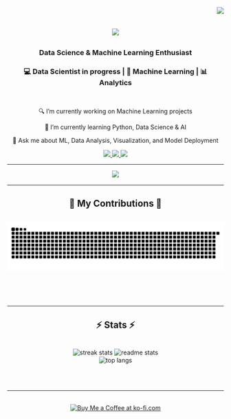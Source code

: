 <img align="right" src="https://visitor-badge.laobi.icu/badge?page_id=sofiat25.sofiat25" />

<h1 align="center">
    <img src="https://readme-typing-svg.herokuapp.com/?font=Righteous&size=35&center=true&vCenter=true&width=500&height=70&duration=4000&lines=Hi+There!+👋;+I'm+Sofia+Vanessa!;" />
</h1>

<h3 align="center">Data Science & Machine Learning Enthusiast</h3>
<h3 align="center">💻 Data Scientist in progress | 🤖 Machine Learning | 📊 Analytics</h3>


<br/>

<div align="center">
 
 
<p>  🔍 I’m currently working on Machine Learning projects</p>
<p>🌱 I’m currently learning Python, Data Science & AI</p>
<p>💬 Ask me about ML, Data Analysis, Visualization, and Model Deployment </p>



 </div>
 
<div align="center"> 
  <a href="mailto:sofiat2596@gmail.com">
    <img src="https://img.shields.io/badge/Gmail-333333?style=for-the-badge&logo=gmail&logoColor=red" />
  </a>
  <a href="https://linkedin.com/in/sofiavanessagarcia" target="_blank">
    <img src="https://img.shields.io/badge/LinkedIn-0077B5?style=for-the-badge&logo=linkedin&logoColor=white" target="_blank" />
  </a>
  <a href="https://sofiat25.github.io" target="_blank">
     <img src="https://img.shields.io/badge/Portfolio-FF5722?style=for-the-badge&logo=todoist&logoColor=white" target="_blank" /> <!-- sqlite, safari, google-chrome are other good icon options -->
  </a>
</div>

 <hr/>
<div align="center">
    <img src="https://skillicons.dev/icons?i=python,numpy,pandas,matplotlib,seaborn,sklearn,tensorflow,pytorch,jupyter,mysql" />
</div>



<hr/>

<div align="center">
  <h2>🐍 My Contributions 🐍</h2>
  <br>
  <img alt="snake eating my contributions" src="https://raw.githubusercontent.com/sofiat25/sofiat25-bio/output/github-contribution-grid-snake.svg" /> 
  
  <br/><br/><br/>
</div>

<hr/>

<h2 align="center">⚡ Stats ⚡</h2>
<br>
<div align=center>
  <img width=390 src="https://github-readme-streak-stats.herokuapp.com/?user=sofiat25" alt="streak stats"/>
  <img width=390 src="https://github-readme-stats.vercel.app/api?username=sofiat25&show_icons=true&locale=en" alt="readme stats" />
  <br/>
  <img width=325 align="center" src="https://github-readme-stats.vercel.app/api/top-langs?username=sofiat25&show_icons=true&locale=en&layout=compact" alt="top langs" />
</div>

<br/><br/>

<hr/>

<br/>

<div align="center">
<a href='https://ko-fi.com/V7V4RAK9C' target='_blank'><img height='64' style='border:0px;height:64px;' src='https://storage.ko-fi.com/cdn/kofi1.png?v=3' border='0' alt='Buy Me a Coffee at ko-fi.com' /></a>
</div>

<br/>

